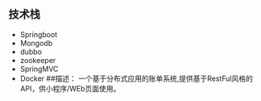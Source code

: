 ## 技术栈
- Springboot
- Mongodb
- dubbo
- zookeeper
- SpringMVC
- Docker
##描述：
一个基于分布式应用的账单系统,提供基于RestFul风格的API，供小程序/WEb页面使用。
